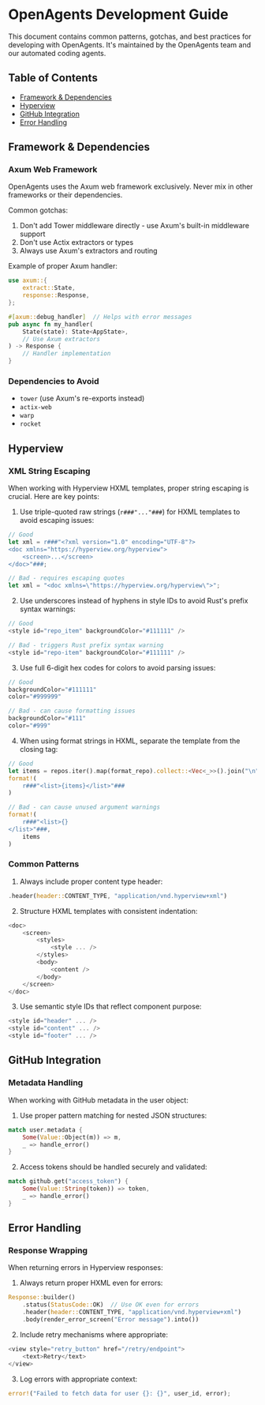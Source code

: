# OpenAgents Development Guide

This document contains common patterns, gotchas, and best practices for developing with OpenAgents. It's maintained by the OpenAgents team and our automated coding agents.

## Table of Contents

- [Framework & Dependencies](#framework--dependencies)
- [Hyperview](#hyperview)
- [GitHub Integration](#github-integration)
- [Error Handling](#error-handling)

## Framework & Dependencies

### Axum Web Framework

OpenAgents uses the Axum web framework exclusively. Never mix in other frameworks or their dependencies.

Common gotchas:
1. Don't add Tower middleware directly - use Axum's built-in middleware support
2. Don't use Actix extractors or types
3. Always use Axum's extractors and routing

Example of proper Axum handler:
```rust
use axum::{
    extract::State,
    response::Response,
};

#[axum::debug_handler]  // Helps with error messages
pub async fn my_handler(
    State(state): State<AppState>,
    // Use Axum extractors
) -> Response {
    // Handler implementation
}
```

### Dependencies to Avoid

- `tower` (use Axum's re-exports instead)
- `actix-web`
- `warp`
- `rocket`

## Hyperview

### XML String Escaping

When working with Hyperview HXML templates, proper string escaping is crucial. Here are key points:

1. Use triple-quoted raw strings (`r###"..."###`) for HXML templates to avoid escaping issues:
```rust
// Good
let xml = r###"<?xml version="1.0" encoding="UTF-8"?>
<doc xmlns="https://hyperview.org/hyperview">
    <screen>...</screen>
</doc>"###;

// Bad - requires escaping quotes
let xml = "<doc xmlns=\"https://hyperview.org/hyperview\">";
```

2. Use underscores instead of hyphens in style IDs to avoid Rust's prefix syntax warnings:
```rust
// Good
<style id="repo_item" backgroundColor="#111111" />

// Bad - triggers Rust prefix syntax warning
<style id="repo-item" backgroundColor="#111111" />
```

3. Use full 6-digit hex codes for colors to avoid parsing issues:
```rust
// Good
backgroundColor="#111111"
color="#999999"

// Bad - can cause formatting issues
backgroundColor="#111"
color="#999"
```

4. When using format strings in HXML, separate the template from the closing tag:
```rust
// Good
let items = repos.iter().map(format_repo).collect::<Vec<_>>().join("\n");
format!(
    r###"<list>{items}</list>"###
)

// Bad - can cause unused argument warnings
format!(
    r###"<list>{}
</list>"###,
    items
)
```

### Common Patterns

1. Always include proper content type header:
```rust
.header(header::CONTENT_TYPE, "application/vnd.hyperview+xml")
```

2. Structure HXML templates with consistent indentation:
```rust
<doc>
    <screen>
        <styles>
            <style ... />
        </styles>
        <body>
            <content />
        </body>
    </screen>
</doc>
```

3. Use semantic style IDs that reflect component purpose:
```rust
<style id="header" ... />
<style id="content" ... />
<style id="footer" ... />
```

## GitHub Integration

### Metadata Handling

When working with GitHub metadata in the user object:

1. Use proper pattern matching for nested JSON structures:
```rust
match user.metadata {
    Some(Value::Object(m)) => m,
    _ => handle_error()
}
```

2. Access tokens should be handled securely and validated:
```rust
match github.get("access_token") {
    Some(Value::String(token)) => token,
    _ => handle_error()
}
```

## Error Handling

### Response Wrapping

When returning errors in Hyperview responses:

1. Always return proper HXML even for errors:
```rust
Response::builder()
    .status(StatusCode::OK)  // Use OK even for errors
    .header(header::CONTENT_TYPE, "application/vnd.hyperview+xml")
    .body(render_error_screen("Error message").into())
```

2. Include retry mechanisms where appropriate:
```rust
<view style="retry_button" href="/retry/endpoint">
    <text>Retry</text>
</view>
```

3. Log errors with appropriate context:
```rust
error!("Failed to fetch data for user {}: {}", user_id, error);
```